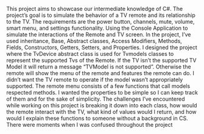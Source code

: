  This project aims to showcase our intermediate knowledge of C#. The project’s goal is to
 simulate the behavior of a TV remote and its relationship to the TV. The requirements are the
 power button, channels, mute, volume, smart menu, and settings functionality. Using the Console
 Application to simulate the interactions of the Remote and TV screen. In the project, I’ve used
 inheritance, Base, Abstract classes, Access Modifiers, Methods, Fields, Constructors, Getters,
 Setters, and Properties. I designed the project where the TvDevice abstract class is used for
 Tvmodels classes to represent the supported Tvs of the Remote. If the TV isn’t the supported TV
 Model it will return a message “TVModel is not supported”. Otherwise the remote will show the
 menu of the remote and features the remote can do. I didn’t want the TV remote to operate if the
 model wasn’t appropriately supported. The remote menu consists of a few functions that call
 models respected methods. I wanted the properties to be simple so I can keep track of them and
 for the sake of simplicity. The challenges I’ve encountered while working on this project is
 breaking it down into each class, how would the remote interact with the TV, what kind of values
 would I return, and how would I explain these functions to someone without a background in CS.
 There were moments when I was confused throughout the project
